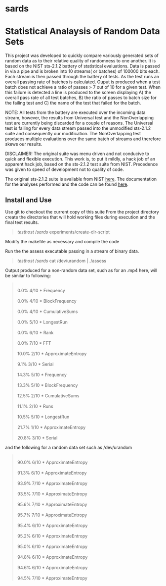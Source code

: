 # sards
Statistical Analaysis of Random Data Sets
=========================================

This project was developed to quickly compare variously generated sets of random data as to their relative quality of randomness to one another. It is based on the NIST sts-2.1.2 battery of statistical evaluations.  Data is passed in via a pipe and is broken into 10 streams( or batches) of 100000 bits each.  Each stream is then passed through the battery of tests.  As the test runs an overall passing rate of batches is calculated.  Ouput is produced when a test batch does not achieve a ratio of passes > 7 out of 10 for a given test. When this failure is detected a line is produced to the screen displaying A) the overall pass rate of all test batches, B) the ratio of passes to batch size for the failing test and C) the name of the test that failed for the batch. 

NOTE:  All tests from the battery are executed over the incoming data stream, however, the results from Universal test and the NonOverlapping test are currently being discarded for a couple of reasons.  The Universal test is failing for every data stream passed into the unmodified sts-2.1.2 suite and consequently our modification.  The NonOverlapping test produces multiple evaluations over the same batch of streams and therefore skews our results.

DISCLAIMER!   The original suite was menu driven and not conducive to quick and flexible execution. This work is, to put it mildly, a hack job of an apparent hack job, based on the sts-2.1.2 test suite from NIST.  Precedence was given to speed of development not to quality of code.  

The original sts-2.1.2 suite is available from NIST [here](http://csrc.nist.gov/groups/ST/toolkit/rng/documentation_software.html). 
The documentation for the analyses performed and the code can be found [here](http://csrc.nist.gov/publications/nistpubs/800-22-rev1a/SP800-22rev1a.pdf).




Install and Use
---------------
Use git to checkout the current copy of this suite
From the project directory create the directories that will hold working files during execution and the final test results.

> $testhost ~/sards$ experiments/create-dir-script

Modify the makefile as necessary and compile the code

Run the the assess executable passing in a stream of binary data.
> $testhost ~/sards$ cat /dev/urandom | ./assess

Output produced for a non-random data set, such as for an .mp4 here, will be similar to following:
> <br>0.0%     4/10   *  Frequency </br>
> <br>0.0%     4/10   *  BlockFrequency </br>
> <br>0.0%     4/10   *  CumulativeSums </br>
> <br>0.0%     5/10   *  LongestRun </br>
> <br>0.0%     6/10   *  Rank </br>
> <br>0.0%     7/10   *  FFT </br>
> <br>10.0%     2/10   *  ApproximateEntropy </br>
> <br>9.1%     3/10   *  Serial </br>
> <br>14.3%     5/10   *  Frequency </br>
> <br>13.3%     5/10   *  BlockFrequency </br>
> <br>12.5%     2/10   *  CumulativeSums </br>
> <br>11.1%     2/10   *  Runs </br>
> <br>10.5%     5/10   *  LongestRun </br>
> <br>21.7%     1/10   *  ApproximateEntropy </br>
> <br>20.8%     3/10   *  Serial </br>

and the following for a random data set such as /dev/urandom

> <br>90.0%     6/10   *  ApproximateEntropy </br>
> <br>91.3%     6/10   *  ApproximateEntropy </br>
> <br>93.9%     7/10   *  ApproximateEntropy </br>
> <br>93.5%     7/10   *  ApproximateEntropy </br>
> <br>95.6%     7/10   *  ApproximateEntropy </br>
> <br>95.7%     7/10   *  ApproximateEntropy </br>
> <br>95.4%     6/10   *  ApproximateEntropy </br>
> <br>95.2%     6/10   *  ApproximateEntropy </br>
> <br>95.0%     6/10   *  ApproximateEntropy </br>
> <br>94.8%     6/10   *  ApproximateEntropy </br>
> <br>94.6%     6/10   *  ApproximateEntropy </br>
> <br>94.5%     7/10   *  ApproximateEntropy </br>
 
